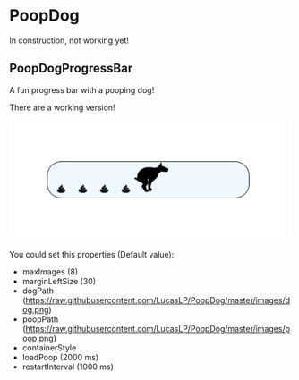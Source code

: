 # PoopDog

In construction, not working yet!

## PoopDogProgressBar
A fun progress bar with a pooping dog!

There are a working version!

![screenshot](images\Example.PNG)

You could set this properties (Default value):
- maxImages (8)
- marginLeftSize (30)
- dogPath (https://raw.githubusercontent.com/LucasLP/PoopDog/master/images/dog.png)
- poopPath (https://raw.githubusercontent.com/LucasLP/PoopDog/master/images/poop.png)
- containerStyle 
- loadPoop (2000 ms)
- restartInterval (1000 ms)